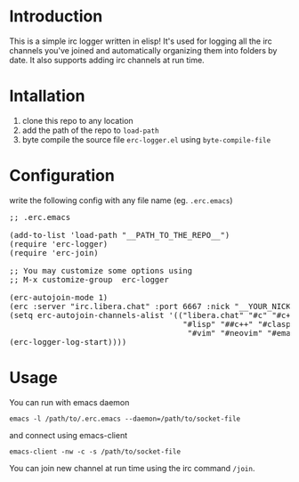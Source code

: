 Introduction
============

This is a simple irc logger written in elisp! It's used for logging all the irc channels
you've joined and automatically organizing them into folders by date. It also supports adding
irc channels at run time.


Intallation
===========

1. clone this repo to any location
2. add the path of the repo to `load-path`
3. byte compile the source file `erc-logger.el` using `byte-compile-file`

Configuration
=============

write the following config with any file name (eg. `.erc.emacs`)
<pre>
;; .erc.emacs

(add-to-list 'load-path "__PATH_TO_THE_REPO__")
(require 'erc-logger)
(require 'erc-join)

;; You may customize some options using
;; M-x customize-group <RET> erc-logger <RET>

(erc-autojoin-mode 1)
(erc :server "irc.libera.chat" :port 6667 :nick "__YOUR_NICKNAME__" :password "__YOUR_PASSWORD__")
(setq erc-autojoin-channels-alist '(("libera.chat" "#c" "#c++" "#linux"
                                     "#lisp" "##c++" "#clasp" "#clojure" "#guile"
                                      "#vim" "#neovim" "#emacs" "#erc")))
(erc-logger-log-start))))
</pre>

Usage
=====

You can run with emacs daemon
```{bash}
emacs -l /path/to/.erc.emacs --daemon=/path/to/socket-file
```
and connect using emacs-client 
```{bash}
emacs-client -nw -c -s /path/to/socket-file
```
You can join new channel at run time using the irc command `/join`.
